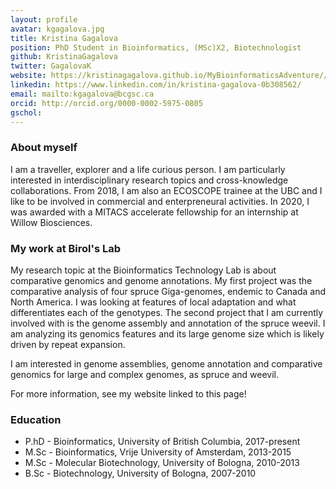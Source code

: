 ```yaml
---
layout: profile
avatar: kgagalova.jpg
title: Kristina Gagalova
position: PhD Student in Bioinformatics, (MSc)X2, Biotechnologist
github: KristinaGagalova
twitter: GagalovaK
website: https://kristinagagalova.github.io/MyBioinformaticsAdventure//about 
linkedin: https://www.linkedin.com/in/kristina-gagalova-0b308562/
email: mailto:kgagalova@bcgsc.ca
orcid: http://orcid.org/0000-0002-5975-0805
gschol: 
---
```


### About myself
I am a traveller, explorer and a life curious person. I am particularly interested in interdisciplinary research topics and cross-knowledge collaborations. From 2018, I am also an ECOSCOPE trainee at the UBC and I like to be involved in commercial and enterpreneural activities.
In 2020, I was awarded with a MITACS accelerate fellowship for an internship at Willow Biosciences.


### My work at Birol's Lab
My research topic at the Bioinformatics Technology Lab is about comparative genomics and genome annotations. My first project was the comparative analysis of four spruce Giga-genomes, endemic to Canada and North America. I was looking at features of local adaptation and what differentiates each of the genotypes.
The second project that I am currently involved with is the genome assembly and annotation of the spruce weevil. I am analyzing its genomics features and its large genome size which is likely driven by repeat expansion.

I am interested in genome assemblies, genome annotation and comparative genomics for large and complex genomes, as spruce and weevil.

For more information, see my website linked to this page!

### Education

* P.hD - Bioinformatics, University of British Columbia, 2017-present
* M.Sc - Bioinformatics, Vrije University of Amsterdam, 2013-2015 
* M.Sc - Molecular Biotechnology, University of Bologna, 2010-2013 
* B.Sc - Biotechnology, University of Bologna, 2007-2010 
